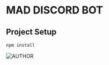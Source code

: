 # MAD DISCORD BOT

## Project Setup

```
npm install
```



![AUTHOR](https://img.shields.io/badge/AUTHOR-CJ%20CANLAS-red?style=for-the-badge&logo=appveyor)
